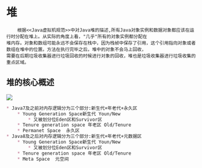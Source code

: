# 堆
```text
    根据<<Java虚拟机规范>>中对Java堆的描述,所有Java对象实例和数据对象都应该在运行时分配在堆上。从实际的角度上看，"几乎"所有的对象实例都分配在
堆内存。对象和数组可能永远不会保存在栈中，因为栈帧中保存了引用，这个引用指向对象或者数组在堆中的位置。方法在执行完毕之后，堆中的对象不会马上回收，
需要在后期垃圾收集器进行垃圾回收的时候进行对象的回收，堆也是垃圾收集器进行垃圾收集的重点区域。
```
## 堆的核心概述
![](./files/堆-1.png)
```markdown
* Java7及之前对内存逻辑分为三个部分:新生代+年老代+永久区
    * Young Generation Space新生代 Youn/New
        * 又被划分位Eden区和Survivor区
    * Tenure generation space 年老区 Old/Tenure
    * Permanet Space  永久区
* Java8及之后对内存逻辑分为三个部分:新生代+年老代+元数据区
    * Young Generation Space新生代 Youn/New
        * 又被划分位Eden区和Survivor区
    * Tenure generation space 年老区 Old/Tenure
    * Meta Space  元空间
```










































































